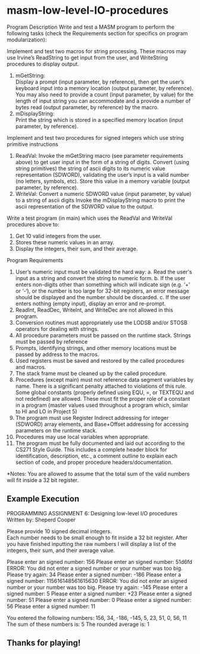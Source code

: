 # masm-low-level-IO-procedures

Program Description
    Write and test a MASM program to perform the following tasks (check the Requirements section for specifics on program modularization):

Implement and test two macros for string processing. These macros may use Irvine’s ReadString to get input from the user, and WriteString procedures to display output.
   1. mGetString:  
      Display a prompt (input parameter, by reference), then get the user’s keyboard input into a memory location (output parameter, by reference). 
      You may also need to provide a count (input parameter, by value) for the length of input string you can accommodate and a provide a number of bytes read (output parameter, by reference) by the macro.      
   2. mDisplayString:  
      Print the string which is stored in a specified memory location (input parameter, by reference).

Implement and test two procedures for signed integers which use string primitive instructions
   1. ReadVal: 
      Invoke the mGetString macro (see parameter requirements above) to get user input in the form of a string of digits.
      Convert (using string primitives) the string of ascii digits to its numeric value representation (SDWORD), validating the user’s input is a valid number (no letters, symbols, etc).
      Store this value in a memory variable (output parameter, by reference).
   2. WriteVal: 
      Convert a numeric SDWORD value (input parameter, by value) to a string of ascii digits
      Invoke the mDisplayString macro to print the ascii representation of the SDWORD value to the output.

Write a test program (in main) which uses the ReadVal and WriteVal procedures above to:
   1. Get 10 valid integers from the user.
   2. Stores these numeric values in an array.
   3. Display the integers, their sum, and their average.
  
Program Requirements
   1. User’s numeric input must be validated the hard way:
      a. Read the user's input as a string and convert the string to numeric form.
      b. If the user enters non-digits other than something which will indicate sign (e.g. ‘+’ or ‘-‘), or the number is too large for 32-bit registers, an error message should be displayed and the number should be discarded.
      c. If the user enters nothing (empty input), display an error and re-prompt.
   2. ReadInt, ReadDec, WriteInt, and WriteDec are not allowed in this program.
   3. Conversion routines must appropriately use the LODSB and/or STOSB operators for dealing with strings.
   4. All procedure parameters must be passed on the runtime stack. Strings must be passed by reference
   5. Prompts, identifying strings, and other memory locations must be passed by address to the macros.
   6. Used registers must be saved and restored by the called procedures and macros.
   7. The stack frame must be cleaned up by the called procedure.
   8. Procedures (except main) must not reference data segment variables by name. There is a significant penalty attached to violations of this rule.  Some global constants (properly defined using EQU, =, or TEXTEQU and not redefined) are allowed. These must fit the proper role of a constant in a program (master values used throughout a program which, similar to HI and LO in Project 5)
   9. The program must use Register Indirect addressing for integer (SDWORD) array elements, and Base+Offset addressing for accessing parameters on the runtime stack.
  10. Procedures may use local variables when appropriate.
  11. The program must be fully documented and laid out according to the CS271 Style Guide. This includes a complete header block for identification, description, etc., a comment outline to explain each section of code, and proper procedure headers/documentation.

*Notes: You are allowed to assume that the total sum of the valid numbers will fit inside a 32 bit register.


Example Execution
-----------------------------------------------------------------------------------------
PROGRAMMING ASSIGNMENT 6: Designing low-level I/O procedures 
Written by: Sheperd Cooper 
 
Please provide 10 signed decimal integers.  
Each number needs to be small enough to fit inside a 32 bit register. 
After you have finished inputting the raw numbers I will display a list of the integers, 
their sum, and their average value. 
 
Please enter an signed number: 156 
Please enter an signed number: 51d6fd 
ERROR: You did not enter a signed number or your number was too big. 
Please try again: 34 
Please enter a signed number: -186 
Please enter a signed number: 115616148561615630 
ERROR: You did not enter an signed number or your number was too big. 
Please try again: -145
Please enter a signed number: 5 
Please enter a signed number: +23 
Please enter a signed number: 51 
Please enter a signed number: 0 
Please enter a signed number: 56 
Please enter a signed number: 11 
 
You entered the following numbers: 
156, 34, -186, -145, 5, 23, 51, 0, 56, 11 
The sum of these numbers is: 5 
The rounded average is: 1 
 
Thanks for playing! 
-----------------------------------------------------------------------------------------
